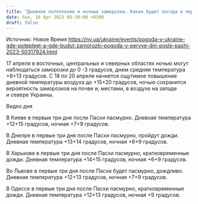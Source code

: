 ```yaml
---
title: "Дневное потепление и ночные заморозки. Какая будет погода в первые дни после Пасхи"
date: Sun, 16 Apr 2023 05:30:00 +0300
draft: false
---
```

Источник: Новое Время https://nv.ua/ukraine/events/pogoda-v-ukraine-gde-potepleet-a-gde-budut-zamorozki-pogoda-v-pervye-dni-posle-pashi-2023-50317924.html


 17 апреля в восточных, центральных и северных областях ночью могут наблюдаться заморозки до 0 -3 градусов, днем средняя температура +8+13 градусов. С 18 по 20 апреля начнется ощутимое повышение дневной температуры воздуха до +15+20 градусов, ночью сохранится вероятность заморозков на почве и, местами, в воздухе на западе и севере Украины.

  Видео дня   

 В Киеве в первые три дня после Пасхи пасмурно. Дневная температура +12+15 градусов, ночная +7+9 градусов.

 В Днепре в первые три дня после Пасхи пасмурно, пройдут дожди. Дневная температура +13+14 градусов, ночная +6+9 градусов.

 В Харькове в первые три дня после Пасхи пасмурно, кратковременные дожди. Дневная температура +14+15 градусов, ночная +6+9 градусов.

 Во Львове в первые три дня после Пасхи будет пасмурно, дождливо. Дневная температура +12+13 градусов, ночная +7+9 градусов.

 В Одессе в первые три дня после Пасхи пасмурно, кратковременные дожди. Дневная температура +12+13 градусов, ночная +9 градусов.

